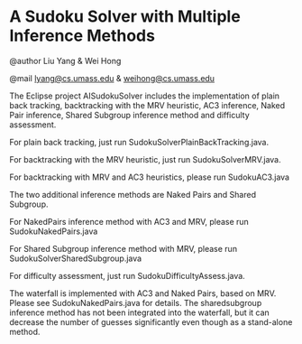 
A Sudoku Solver with Multiple Inference Methods
==================================================

@author Liu Yang & Wei Hong

@mail lyang@cs.umass.edu & weihong@cs.umass.edu


The Eclipse project AISudokuSolver includes the implementation of plain back tracking, backtracking with the MRV heuristic, AC3 inference, Naked Pair inference, Shared Subgroup inference method and difficulty assessment.

  For plain back tracking, just run SudokuSolverPlainBackTracking.java.

  For backtracking with the MRV heuristic, just run SudokuSolverMRV.java.
  
  For backtracking with MRV and AC3 heuristics, please run SudokuAC3.java

  The two additional inference methods are Naked Pairs and Shared Subgroup. 
  
  For NakedPairs inference method with AC3 and MRV, please run SudokuNakedPairs.java

  For Shared Subgroup inference method with MRV, please run SudokuSolverSharedSubgroup.java
  
  For difficulty assessment, just run SudokuDifficultyAssess.java.

The waterfall is implemented with AC3 and Naked Pairs, based on MRV. Please see SudokuNakedPairs.java for details. The sharedsubgroup inference method has not been integrated into the waterfall, but it can decrease the number of guesses significantly even though as a stand-alone method. 

